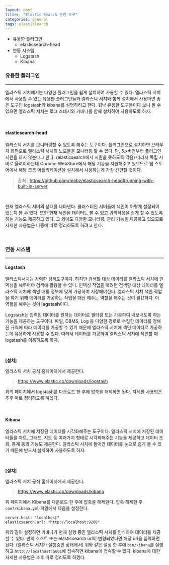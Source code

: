 ```yaml
---
layout: post
title:  "Elastic Search 관련 도구"
categories: general
tags: elasticsearch
---
```




-  유용한 플러그인
   -  elasticsearch-head
-  연동 시스템
   -  Logstash
   -  Kibana




### 유용한 플러그인

------

엘라스틱 서치에서는 다양한 플러그인을 쉽게 설치하여 사용할 수 있다. 엘라스틱 서치에서 사용할 수 있는 유용한 플러그인들과 엘라스틱 서치와 함께 설치해서 사용하면 좋은 도구인 logstash와 kibana를 설명하려고 한다. 워낙 유용한 도구들이다 보니 될 수 있으면 엘라스틱 서치는 로그 스태시와 키바나를 함께 설치하여 사용하도록 하자.

<br>

#### elasticsearch-head

엘라스틱 서치를 모니터링할 수 있도록 해주는 도구이다.
플러그인으로 설치하면 브라우저 화면으로 엘라스틱 서치의 노드들을 모니터링 할 수 있다.
단, 5.x버전부터 플러그인 지원을 하지 않는다고 한다. (elasticsearch에서 지원을 못하도록 막음)
따라서 독립 서버로 올려야하는데 Chrome WebStore에서 해당 기능을 지원해주고 있으므로 웹 스토어에서 해당 크롬 어플리케이션을 설치해서 사용하는게 가장 간편할 것이다.

>  출처 : https://github.com/mobz/elasticsearch-head#running-with-built-in-server

<br>

현재 엘라스틱 서버의 상태를 나타낸다. 클러스터된 서버들에 색인이 어떻게 설정되어 있는지 볼 수 있다. 또한 현재 색인된 데이터도 볼 수 있고 쿼리작성을 쉽게 할 수 있도록 하는 기능도 제공하고 있다. 그 외에도 다양한 모니터링, 관리 기능을 제공하고 있으므로 자세한 사용법은 나중에 따로 정리하도록 하려고 한다.

<br>

### 연동 시스템

---

#### Logstash

엘라스틱서치는 강력한 검색도구이다. 하지만 검색할 대상 데이터를 엘라스틱 서치에 인덱싱을 해두어야 검색에 활용할 수 있다. 인덱싱 작업을 하려면 검색할 대상 데이터를 엘라스틱 서치에 색인 매핑 정보에 맞게 가공하여 저장해야한다. 엘라스틱 서치 색인 작업을 하기 위해 데이터를 가공하는 작업을 대신 해주는 역할을 해주는 것이 필요하다. 이 역할을 해주는 것이 **logstash**이다.

Logstash는 입력된 데이터를 원하는 데이터로 필터링 또는 가공하여 내보내도록 하는 기능을 제공하는 도구이다. 파일, DBMS, Log 등 다양한 경로로 수집한 데이터를 정해진 규칙에 따라 데이터를 가공할 수 있기 때문에 엘라스틱 서치에 색인 데이터로 가공하는데 유용하게 사용할 수 있다. 따라서 데이터를 가공하여 엘라스틱 서치에 색인할 때 logstash를 이용하도록 하자.

<br>

**[설치]**

엘라스틱 서치 공식 홈페이지에서 제공한다.

>  https://www.elastic.co/downloads/logstash

위의 페이지에서 logstash를 다운로드 한 후에 압축을 해제하면 된다.
자세한 사용법은 추후 따로 정리하도록 하겠다.

<br>

#### Kibana

엘라스틱 서치에 저장된 데이터를 시각화해주는 도구이다. 엘라스틱 서치에 저장된 데이터들을 차트, 그래프, 지도 등 여러가지 형태로 시각화해주는 기능을 제공하고 데이터 조회, 통계 등의 기능도 제공한다. 엘라스틱 서치에 들어간 데이터를 눈으로 쉽게 볼 수 있기 때문에 반드시 설치하여 사용하도록 하자.

<br>

**[설치]**

엘라스틱 서치 공식 홈페이지에서 제공한다.

>  https://www.elastic.co/downloads/kibana

위 페이지에서 Kibana를 다운로드 한 후에 압축을 해제한다.
압축 해제한 후 `conf/kibana.yml` 파일에서 다음을 설정한다.

```properties
server.host: "localhost"
elasticsearch.url: "http://localhost:9200"
```

위와 같이 설정하면 키바나가 현재 실행 중인 엘라스틱 서치를 인식하여 데이터를 제공할 수 있다. 만약 호스트 또는 elasticsearch url이 변경되었다면 해당 url을 입력하면 된다.
(엘라스틱 서치가 실행중인 상태에서) 위와 같은 설정 한 후에 `bin/kibana`를 실행하고  `http://localhost:5601`에 접속하면 kibana에 접속할 수 있다.
kibana에 대한 자세한 사용법은 추후 따로 정리도록 하겠다.